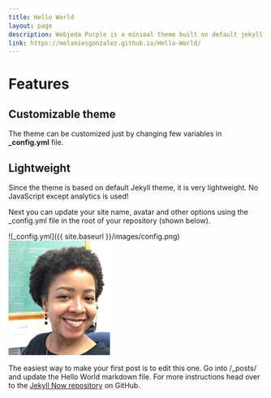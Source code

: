 ```yaml
---
title: Hello World
layout: page
description: Webjeda Purple is a minimal theme built on default jekyll theme. It is very light highly customizable. Suitable for minimal blogs.
link: https://melaniesgonzalez.github.io/Hello-World/
---
```


# Features

## Customizable theme
The theme can be customized just by changing few variables in **_config.yml** file.

## Lightweight
Since the theme is based on default Jekyll theme, it is very lightweight. No JavaScript except analytics is used!

Next you can update your site name, avatar and other options using the _config.yml file in the root of your repository (shown below).

![_config.yml]({{ site.baseurl }}/images/config.png)
<img src="/images/favicon_logo.png" alt="drawing" width="200"/>


The easiest way to make your first post is to edit this one. Go into /_posts/ and update the Hello World markdown file. For more instructions head over to the [Jekyll Now repository](https://github.com/barryclark/jekyll-now) on GitHub.
